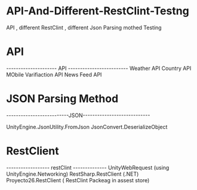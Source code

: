 # API-And-Different-RestClint-Testng
API , different RestClint , different Json Parsing mothed  Testing

# API
--------------------- API -------------------------
Weather API 
Country API
MObile Varifiaction API
News Feed API


# JSON Parsing Method 
--------------------------JSON----------------------------

UnityEngine.JsonUtility.FromJson
JsonConvert.DeserializeObject

# RestClient
------------------ restClint --------------
UnityWebRequest (using UnityEngine.Networking)
RestSharp.RestClient (.NET)
Proyecto26.RestClient ( RestClint Packeag in assest store)



